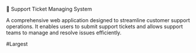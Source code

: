 🎫 Support Ticket Managing System

A comprehensive web application designed to streamline customer support operations. It enables users to submit support tickets and allows support teams to manage and resolve issues efficiently.

#Largest 
